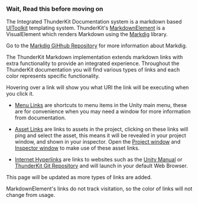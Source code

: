 ### Wait, Read this before moving on

The Integrated ThunderKit Documentation system is a markdown based [UIToolkit](https://docs.unity3d.com/2018.4/Documentation/Manual/UIElements.html) templating system.
ThunderKit's [MarkdownElement](assetlink://Packages/com.passivepicasso.thunderkit/Editor/Markdown/MarkdownElement.cs) is a VisualElement which renders Markdown using the 
[Markdig](assetlink://Packages/com.passivepicasso.thunderkit/Editor/ThirdParty/MarkDig/license.txt) library. 

Go to the [Markdig GiHhub Repository](https://github.com/xoofx/markdig) for more information about Markdig.

The ThunderKit Markdown implementation extends markdown links with extra functionality to provide an integrated experience.
Throughout the ThunderKit documentation you will find various types of links and each color represents specific functionality.

Hovering over a link will show you what URI the link will be executing when you click it.

- [Menu Links](menulink://) are shortcuts to menu items in the Unity main menu, these are for convenience when you may need a window for more information from documentation.

- [Asset Links](assetlink://) are links to assets in the project, clicking on these links will
ping and select the asset, this means it will be revealed in your project window, and shown in 
your inspector. Open the [Project window](menulink://Window/General/Project) and 
[Inspector window](menulink://Window/General/Inspector) to make use of these asset links.

- [Internet Hyperlinks](http://) are links to websites such as the [Unity Manual](https://docs.unity3d.com/Manual/index.html) or [ThunderKit Git Repository](https://github.com/PassivePicasso/ThunderKit) and will launch in your default Web Browser.

This page will be updated as more types of links are added.

MarkdownElement's links do not track visitation, so the color of links will not change from usage.